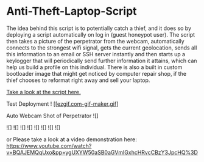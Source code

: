 # Anti-Theft-Laptop-Script
The idea behind this script is to potentially catch a thief, and it does so by deploying a script automatically on log in (guest honeypot user). The script then takes a picture of the perpetrator from the webcam, automatically connects to the strongest wifi signal, gets the current geolocation, sends all this information to an email or SSH server instantly and then starts up a keylogger that will periodically send further information it attains, which can help us build a profile on this individual. There is also a built in custom bootloader image that might get noticed by computer repair shop, if the thief chooses to reformat right away and sell your laptop. 

[Take a look at the script here.](https://github.com/cKtheGrey/Anti-Theft-Laptop-Script/blob/main/getpwnednerd.sh)


Test Deployment 
! [[[ezgif.com-gif-maker.gif](https://imgur.com/YKrVvbF)]





Auto Webcam Shot of Perpetrator
![] 



![] 
![] 
![] 
![] 
![] 
![] 
![] 
![] 






or Please take a look at a video demonstration here: 
https://www.youtube.com/watch?v=BQAJEMQqUxo&pp=ygUXYW50aSB0aGVmIGxhcHRvcCBzY3JpcHQ%3D

